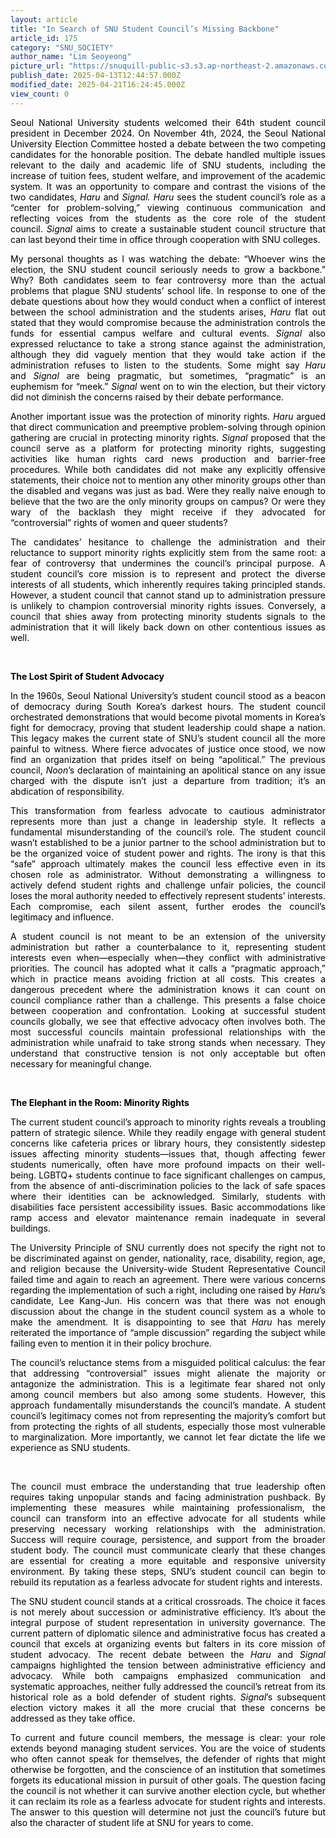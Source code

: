 ```yaml
---
layout: article
title: "In Search of SNU Student Council’s Missing Backbone"
article_id: 175
category: "SNU_SOCIETY"
author_name: "Lim Seoyeong"
picture_url: "https://snuquill-public-s3.s3.ap-northeast-2.amazonaws.com/photo/article/1e70a012-6ea5-437a-bf29-772dd87a684b.jpg"
publish_date: 2025-04-13T12:44:57.000Z
modified_date: 2025-04-21T16:24:45.000Z
view_count: 0
---
```


<p style="text-align:justify;"><span style="background-color:transparent;color:#000000;">Seoul National University students welcomed their 64th student council president in December 2024. On November 4th, 2024, the Seoul National University Election Committee hosted a debate between the two competing candidates for the honorable position. The debate handled multiple issues relevant to the daily and academic life of SNU students, including the increase of tuition fees, student welfare, and improvement of the academic system. It was an opportunity to compare and contrast the visions of the two candidates,&nbsp;<i>Haru</i> and&nbsp;<i>Signal.</i>&nbsp;<i>Haru</i> sees the student council’s role as a “center for problem-solving,” viewing continuous communication and reflecting voices from the students as the core role of the student council.&nbsp;<i>Signal</i> aims to create a sustainable student council structure that can last beyond their time in office through cooperation with SNU colleges.</span></p><p style="text-align:justify;"><span style="background-color:transparent;color:#000000;">My personal thoughts as I was watching the debate: “Whoever wins the election, the SNU student council seriously needs to grow a backbone.” Why? Both candidates seem to fear controversy more than the actual problems that plague SNU students’ school life. In response to one of the debate questions about how they would conduct when a conflict of interest between the school administration and the students arises,&nbsp;<i>Haru&nbsp;</i>flat out stated that they would compromise because the administration controls the funds for essential campus welfare and cultural events.&nbsp;<i>Signal&nbsp;</i>also expressed reluctance to take a strong stance against the administration, although they did vaguely mention that they would take action if the administration refuses to listen to the students. Some might say&nbsp;<i>Haru</i> and&nbsp;<i>Signal</i> are being pragmatic, but sometimes, “pragmatic” is an euphemism for “meek.”&nbsp;<i>Signal</i> went on to win the election, but their victory did not diminish the concerns raised by their debate performance.&nbsp;</span></p><p style="text-align:justify;"><span style="background-color:transparent;color:#000000;">Another important issue was the protection of minority rights.&nbsp;<i>Haru</i> argued that direct communication and preemptive problem-solving through opinion gathering are crucial in protecting minority rights.&nbsp;<i>Signal</i> proposed that the council serve as a platform for protecting minority rights, suggesting activities like human rights card news production and barrier-free procedures. While both candidates did not make any explicitly offensive statements, their choice not to mention any other minority groups other than the disabled and vegans was just as bad. Were they really naive enough to believe that the two are the only minority groups on campus? Or were they wary of the backlash they might receive if they advocated for “controversial” rights of women and queer students?&nbsp;</span></p><p style="text-align:justify;"><span style="background-color:transparent;color:#000000;">The candidates’ hesitance to challenge the administration and their reluctance to support minority rights explicitly stem from the same root: a fear of controversy that undermines the council’s principal purpose. A student council’s core mission is to represent and protect the diverse interests of all students, which inherently requires taking principled stands. However, a student council that cannot stand up to administration pressure is unlikely to champion controversial minority rights issues. Conversely, a council that shies away from protecting minority students signals to the administration that it will likely back down on other contentious issues as well.</span></p><p>&nbsp;</p><p><span style="background-color:transparent;color:#000000;"><strong>The Lost Spirit of Student Advocacy</strong></span></p><p style="text-align:justify;"><span style="background-color:transparent;color:#000000;">In the 1960s, Seoul National University’s student council stood as a beacon of democracy during South Korea’s darkest hours. The student council orchestrated demonstrations that would become pivotal moments in Korea’s fight for democracy, proving that student leadership could shape a nation. This legacy makes the current state of SNU’s student council all the more painful to witness. Where fierce advocates of justice once stood, we now find an organization that prides itself on being “apolitical.” The previous council,&nbsp;<i>Noon</i>’s declaration of maintaining an apolitical stance on any issue charged with the dispute isn’t just a departure from tradition; it’s an abdication of responsibility.</span></p><p style="text-align:justify;"><span style="background-color:transparent;color:#000000;">This transformation from fearless advocate to cautious administrator represents more than just a change in leadership style. It reflects a fundamental misunderstanding of the council’s role. The student council wasn’t established to be a junior partner to the school administration but to be the organized voice of student power and rights. The irony is that this “safe” approach ultimately makes the council less effective even in its chosen role as administrator. Without demonstrating a willingness to actively defend student rights and challenge unfair policies, the council loses the moral authority needed to effectively represent students’ interests. Each compromise, each silent assent, further erodes the council’s legitimacy and influence.</span></p><p style="text-align:justify;"><span style="background-color:transparent;color:#000000;">A student council is not meant to be an extension of the university administration but rather a counterbalance to it, representing student interests even when—especially when—they conflict with administrative priorities. The council has adopted what it calls a “pragmatic approach,” which in practice means avoiding friction at all costs. This creates a dangerous precedent where the administration knows it can count on council compliance rather than a challenge. This presents a false choice between cooperation and confrontation. Looking at successful student councils globally, we see that effective advocacy often involves both. The most successful councils maintain professional relationships with the administration while unafraid to take strong stands when necessary. They understand that constructive tension is not only acceptable but often necessary for meaningful change.</span></p><p>&nbsp;</p><p><span style="background-color:transparent;color:#000000;"><strong>The Elephant in the Room: Minority Rights</strong></span></p><p style="text-align:justify;"><span style="background-color:transparent;color:#000000;">The current student council’s approach to minority rights reveals a troubling pattern of strategic silence. While they readily engage with general student concerns like cafeteria prices or library hours, they consistently sidestep issues affecting minority students—issues that, though affecting fewer students numerically, often have more profound impacts on their well-being. LGBTQ+ students continue to face significant challenges on campus, from the absence of anti-discrimination policies to the lack of safe spaces where their identities can be acknowledged. Similarly, students with disabilities face persistent accessibility issues. Basic accommodations like ramp access and elevator maintenance remain inadequate in several buildings.&nbsp;</span></p><p style="text-align:justify;"><span style="background-color:transparent;color:#000000;">The University Principle of SNU currently does not specify the right not to be discriminated against on gender, nationality, race, disability, region, age, and religion because the University-wide Student Representative Council failed time and again to reach an agreement. There were various concerns regarding the implementation of such a right, including one raised by&nbsp;<i>Haru</i>’s candidate, Lee Kang-Jun. His concern was that there was not enough discussion about the change in the student council system as a whole to make the amendment. It is disappointing to see that&nbsp;<i>Haru</i> has merely reiterated the importance of “ample discussion” regarding the subject while failing even to mention it in their policy brochure.&nbsp;</span></p><p style="text-align:justify;"><span style="background-color:transparent;color:#000000;">The council’s reluctance stems from a misguided political calculus: the fear that addressing “controversial” issues might alienate the majority or antagonize the administration. This is a legitimate fear shared not only among council members but also among some students. However, this approach fundamentally misunderstands the council’s mandate. A student council’s legitimacy comes not from representing the majority’s comfort but from protecting the rights of all students, especially those most vulnerable to marginalization. More importantly, we cannot let fear dictate the life we experience as SNU students.</span></p><p>&nbsp;</p><p style="text-align:justify;"><span style="background-color:transparent;color:#000000;">The council must embrace the understanding that true leadership often requires taking unpopular stands and facing administration pushback. By implementing these measures while maintaining professionalism, the council can transform into an effective advocate for all students while preserving necessary working relationships with the administration. Success will require courage, persistence, and support from the broader student body. The council must communicate clearly that these changes are essential for creating a more equitable and responsive university environment. By taking these steps, SNU’s student council can begin to rebuild its reputation as a fearless advocate for student rights and interests.</span></p><p style="text-align:justify;"><span style="background-color:transparent;color:#000000;">The SNU student council stands at a critical crossroads. The choice it faces is not merely about succession or administrative efficiency. It’s about the integral purpose of student representation in university governance. The current pattern of diplomatic silence and administrative focus has created a council that excels at organizing events but falters in its core mission of student advocacy. The recent debate between the&nbsp;<i>Haru</i> and&nbsp;<i>Signal</i> campaigns highlighted the tension between administrative efficiency and advocacy. While both campaigns emphasized communication and systematic approaches, neither fully addressed the council’s retreat from its historical role as a bold defender of student rights.&nbsp;<i>Signal</i>’s subsequent election victory makes it all the more crucial that these concerns be addressed as they take office.</span></p><p style="text-align:justify;"><span style="background-color:transparent;color:#000000;">To current and future council members, the message is clear: your role extends beyond managing student services. You are the voice of students who often cannot speak for themselves, the defender of rights that might otherwise be forgotten, and the conscience of an institution that sometimes forgets its educational mission in pursuit of other goals. The question facing the council is not whether it can survive another election cycle, but whether it can reclaim its role as a fearless advocate for student rights and interests. The answer to this question will determine not just the council’s future but also the character of student life at SNU for years to come.</span></p>
